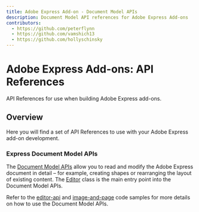 ```yaml
---
title: Adobe Express Add-on - Document Model APIs
description: Document Model API references for Adobe Express Add-ons
contributors:
  - https://github.com/peterflynn
  - https://github.com/vamshich13
  - https://github.com/hollyschinsky
---
```


<Hero slots="heading, text" background="rgb(138, 43, 226)"/>

# Adobe Express Add-ons: API References
API References for use when building Adobe Express add-ons.

## Overview
Here you will find a set of API References to use with your Adobe Express add-on development.

### Express Document Model APIs
The [Document Model APIs](./api/overview.md) allow you to read and modify the Adobe Express document in detail – for example, creating shapes or rearranging the layout of existing content. The [Editor](./api/classes/Editor.md) class is the main entry point into the Document Model APIs.

Refer to the [editor-api](https://github.com/AdobeDocs/express-add-on-samples/tree/main/script-runtime-samples/editor-apis) and [image-and-page](https://github.com/AdobeDocs/express-add-on-samples/tree/main/script-runtime-samples/image-and-page) code samples for more details on how to use the Document Model APIs.


<br/><br/><br/><br/>